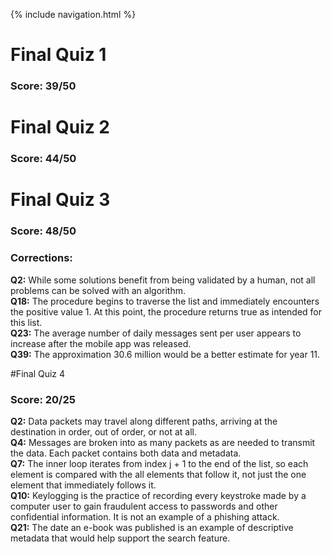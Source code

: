{% include navigation.html %}

# Final Quiz 1
### Score: 39/50

# Final Quiz 2
### Score: 44/50

# Final Quiz 3
### Score: 48/50

### Corrections:
**Q2:** While some solutions benefit from being validated by a human, not all problems can be solved with an algorithm.   
**Q18:** The procedure begins to traverse the list and immediately encounters the positive value 1. At this point, the procedure returns true as intended for this list.   
**Q23:** The average number of daily messages sent per user appears to increase after the mobile app was released.   
**Q39:** The approximation 30.6 million would be a better estimate for year 11.   

#Final Quiz 4
### Score: 20/25

**Q2:** Data packets may travel along different paths, arriving at the destination in order, out of order, or not at all.   
**Q4:** Messages are broken into as many packets as are needed to transmit the data. Each packet contains both data and metadata.   
**Q7:** The inner loop iterates from index j + 1 to the end of the list, so each element is compared with the all elements that follow it, not just the one element that immediately follows it.   
**Q10:** Keylogging is the practice of recording every keystroke made by a computer user to gain fraudulent access to passwords and other confidential information. It is not an example of a phishing attack.   
**Q21:** The date an e-book was published is an example of descriptive metadata that would help support the search feature.
